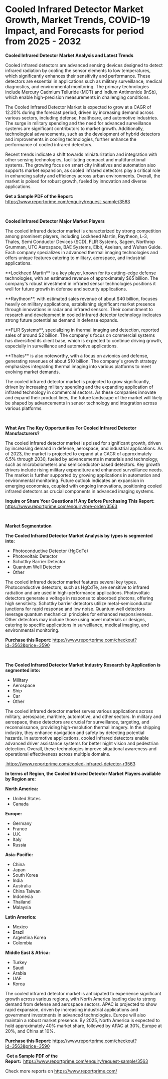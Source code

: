 <p><h1>Cooled Infrared Detector Market Growth, Market Trends, COVID-19 Impact, and Forecasts for period from 2025 - 2032</h1></p><p><strong>Cooled Infrared Detector Market Analysis and Latest Trends</strong></p>
<p><p>Cooled infrared detectors are advanced sensing devices designed to detect infrared radiation by cooling the sensor elements to low temperatures, which significantly enhances their sensitivity and performance. These detectors are essential in applications such as military surveillance, medical diagnostics, and environmental monitoring. The primary technologies include Mercury Cadmium Telluride (MCT) and Indium Antimonide (InSb), which enable high-precision measurements in challenging conditions.</p><p>The Cooled Infrared Detector Market is expected to grow at a CAGR of 12.20% during the forecast period, driven by increasing demand across various sectors, including defense, healthcare, and automotive industries. The surge in military spending and the need for advanced surveillance systems are significant contributors to market growth. Additionally, technological advancements, such as the development of hybrid detectors and improvements in cooling technologies, further enhance the performance of cooled infrared detectors.</p><p>Recent trends indicate a shift towards miniaturization and integration with other sensing technologies, facilitating compact and multifunctional systems. The growing focus on smart city initiatives and automation also supports market expansion, as cooled infrared detectors play a critical role in enhancing safety and efficiency across urban environments. Overall, the market is poised for robust growth, fueled by innovation and diverse applications.</p></p>
<p><strong>Get a Sample PDF of the Report:&nbsp;</strong> <a href="https://www.reportprime.com/enquiry/request-sample/3563?utm_campaign=3531&utm_medium=2&utm_source=Github&utm_content=ia&utm_term=18032025&utm_id=cooled-infrared-detector">https://www.reportprime.com/enquiry/request-sample/3563</a></p>
<p>&nbsp;</p>
<p><strong>Cooled Infrared Detector Major Market Players</strong></p>
<p><p>The cooled infrared detector market is characterized by strong competition among prominent players, including Lockheed Martin, Raytheon, L-3, Thales, Semi Conductor Devices (SCD), FLIR Systems, Sagem, Northrop Grumman, UTC Aerospace, BAE Systems, Elbit, Aselsan, and Wuhan Guide. Each company specializes in advanced thermal imaging technologies and offers unique features catering to military, aerospace, and industrial applications.</p><p>**Lockheed Martin** is a key player, known for its cutting-edge defense technologies, with an estimated revenue of approximately $65 billion. The company's robust investment in infrared sensor technologies positions it well for future growth in defense and security applications.</p><p>**Raytheon**, with estimated sales revenue of about $40 billion, focuses heavily on military applications, establishing significant market presence through innovations in radar and infrared sensors. Their commitment to research and development in cooled infrared detector technology indicates strong future potential as demand in defense expands.</p><p>**FLIR Systems**, specializing in thermal imaging and detection, reported sales of around $2 billion. The company's focus on commercial systems has diversified its client base, which is expected to continue driving growth, especially in surveillance and automotive applications.</p><p>**Thales** is also noteworthy, with a focus on avionics and defense, generating revenues of about $10 billion. The company's growth strategy emphasizes integrating thermal imaging into various platforms to meet evolving market demands.</p><p>The cooled infrared detector market is projected to grow significantly, driven by increasing military spending and the expanding application of infrared technology in commercial sectors. As these companies innovate and expand their product lines, the future landscape of the market will likely be shaped by advancements in sensor technology and integration across various platforms.</p></p>
<p>&nbsp;</p>
<p><strong>What Are The Key Opportunities For Cooled Infrared Detector Manufacturers?</strong></p>
<p><p>The cooled infrared detector market is poised for significant growth, driven by increasing demand in defense, aerospace, and industrial applications. As of 2023, the market is projected to expand at a CAGR of approximately 6.5% through 2030, fueled by advancements in materials and technology, such as microbolometers and semiconductor-based detectors. Key growth drivers include rising military expenditure and enhanced surveillance needs. The market is further supported by growing applications in automation and environmental monitoring. Future outlook indicates an expansion in emerging economies, coupled with ongoing innovations, positioning cooled infrared detectors as crucial components in advanced imaging systems.</p></p>
<p><strong>Inquire or Share Your Questions If Any Before Purchasing This Report:</strong> <a href="https://www.reportprime.com/enquiry/pre-order/3563?utm_campaign=3531&utm_medium=2&utm_source=Github&utm_content=ia&utm_term=18032025&utm_id=cooled-infrared-detector">https://www.reportprime.com/enquiry/pre-order/3563</a></p>
<p>&nbsp;</p>
<p><strong>Market Segmentation</strong></p>
<p><strong>The Cooled Infrared Detector Market Analysis by types is segmented into:</strong></p>
<p><ul><li>Photoconductive Detector (HgCdTe)</li><li>Photovoltaic Detector</li><li>Schottky Barrier Detector</li><li>Quantum Well Detector</li><li>Other</li></ul></p>
<p><p>The cooled infrared detector market features several key types. Photoconductive detectors, such as HgCdTe, are sensitive to infrared radiation and are used in high-performance applications. Photovoltaic detectors generate a voltage in response to absorbed photons, offering high sensitivity. Schottky barrier detectors utilize metal-semiconductor junctions for rapid response and low noise. Quantum well detectors leverage quantum mechanical principles for enhanced responsiveness. Other detectors may include those using novel materials or designs, catering to specific applications in surveillance, medical imaging, and environmental monitoring.</p></p>
<p><strong>Purchase this Report:&nbsp;</strong><a href="https://www.reportprime.com/checkout?id=3563&price=3590&utm_campaign=3531&utm_medium=2&utm_source=Github&utm_content=ia&utm_term=18032025&utm_id=cooled-infrared-detector">https://www.reportprime.com/checkout?id=3563&price=3590</a></p>
<p>&nbsp;</p>
<p><strong>The Cooled Infrared Detector Market Industry Research by Application is segmented into:</strong></p>
<p><ul><li>Military</li><li>Aerospace</li><li>Ship</li><li>Car</li><li>Other</li></ul></p>
<p><p>The cooled infrared detector market serves various applications across military, aerospace, maritime, automotive, and other sectors. In military and aerospace, these detectors are crucial for surveillance, targeting, and reconnaissance, providing high-resolution thermal imagery. In the shipping industry, they enhance navigation and safety by detecting potential hazards. In automotive applications, cooled infrared detectors enable advanced driver assistance systems for better night vision and pedestrian detection. Overall, these technologies improve situational awareness and operational effectiveness across multiple domains.</p></p>
<p><a href="https://www.reportprime.com/cooled-infrared-detector-r3563?utm_campaign=3531&utm_medium=2&utm_source=Github&utm_content=ia&utm_term=18032025&utm_id=cooled-infrared-detector">&nbsp;https://www.reportprime.com/cooled-infrared-detector-r3563</a></p>
<p><strong>In terms of Region, the Cooled Infrared Detector Market Players available by Region are:</strong></p>
<p>
    <p> <strong> North America: </strong>
        <ul>
            <li>United States</li>
            <li>Canada</li>
        </ul>
        </p> 
    <p> <strong> Europe: </strong>
        <ul>
            <li>Germany</li>
            <li>France</li>
            <li>U.K.</li>
            <li>Italy</li>
            <li>Russia</li>
        </ul>
        </p> 
    <p> <strong> Asia-Pacific: </strong>
        <ul>
            <li>China</li>
            <li>Japan</li>
            <li>South Korea</li>
            <li>India</li>
            <li>Australia</li>
            <li>China Taiwan</li>
            <li>Indonesia</li>
            <li>Thailand</li>
            <li>Malaysia</li>
        </ul>
        </p> 
    <p> <strong> Latin America: </strong>
        <ul>
            <li>Mexico</li>
            <li>Brazil</li>
            <li>Argentina Korea</li>
            <li>Colombia</li>
        </ul>
        </p> 
    <p> <strong> Middle East & Africa: </strong>
        <ul>
            <li>Turkey</li>
            <li>Saudi</li>
            <li>Arabia</li>
            <li>UAE</li>
            <li>Korea</li>
        </ul>
    </p>
    </p>
<p><p>The cooled infrared detector market is anticipated to experience significant growth across various regions, with North America leading due to strong demand from defense and aerospace sectors. APAC is projected to show rapid expansion, driven by increasing industrial applications and government investments in advanced technologies. Europe will also maintain a robust market presence. By 2025, North America is expected to hold approximately 40% market share, followed by APAC at 30%, Europe at 20%, and China at 10%.</p></p>
<p><strong>Purchase this Report: </strong><a href="https://www.reportprime.com/checkout?id=3563&price=3590&utm_campaign=3531&utm_medium=2&utm_source=Github&utm_content=ia&utm_term=18032025&utm_id=cooled-infrared-detector">https://www.reportprime.com/checkout?id=3563&price=3590</a></p>
<p>&nbsp;<strong>Get a Sample PDF of the Report:&nbsp;&nbsp;</strong><a href="https://www.reportprime.com/enquiry/request-sample/3563?utm_campaign=3531&utm_medium=2&utm_source=Github&utm_content=ia&utm_term=18032025&utm_id=cooled-infrared-detector">https://www.reportprime.com/enquiry/request-sample/3563</a></p>
<p><strong></strong></p>
<p>Check more reports on <a href="https://www.reportprime.com/?utm_campaign=3531&utm_medium=2&utm_source=Github&utm_content=ia&utm_term=18032025&utm_id=cooled-infrared-detector">https://www.reportprime.com/</a></p>